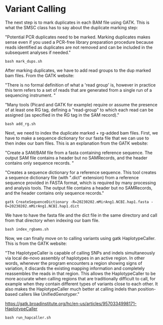 # Variant Calling

The next step is to mark duplicates in each BAM file using GATK. This is what the SMSC class has to say about the duplicate marking step: 

"Potential PCR duplicates need to be marked. Marking duplicates makes sense even if you used a PCR-free library preparation procedure because reads identified as duplicates are not removed and can be included in the subsequent analyses if needed." 

    bash mark_dups.sh

After marking duplicates, we have to add read groups to the dup marked bam files. From the GATK website: 

"There is no formal definition of what a 'read group' is, however in practice this term refers to a set of reads that are generated from a single run of a sequencing instrument. "

"Many tools (Picard and GATK for example) require or assume the presence of at least one RG tag, defining a "read-group" to which each read can be assigned (as specified in the RG tag in the SAM record)."

    bash add_rg.sh

Next, we need to index the duplicate marked + rg-added bam files. First, we have to make a sequence dictionary for our fasta file that we can use to then index our bam files. This is an explanation from the GATK website: 

"Create a SAM/BAM file from a fasta containing reference sequence. The output SAM file contains a header but no SAMRecords, and the header contains only sequence records. "

"Creates a sequence dictionary for a reference sequence. This tool creates a sequence dictionary file (with ".dict" extension) from a reference sequence provided in FASTA format, which is required by many processing and analysis tools. The output file contains a header but no SAMRecords, and the header contains only sequence records."

    gatk CreateSequenceDictionary -R=20230202.mMirAng1.NCBI.hap1.fasta -O=20230202.mMirAng1.NCBI.hap1.dict

We have to have the fasta file and the dict file in the same directory and call from that directory when indexing our bam file. 

    bash index_rgbams.sh

Now, we can finally move on to calling variants using gatk HaplotypeCaller. This is from the GATK website: 

"The HaplotypeCaller is capable of calling SNPs and indels simultaneously via local de-novo assembly of haplotypes in an active region. In other words, whenever the program encounters a region showing signs of variation, it discards the existing mapping information and completely reassembles the reads in that region. This allows the HaplotypeCaller to be more accurate when calling regions that are traditionally difficult to call, for example when they contain different types of variants close to each other. It also makes the HaplotypeCaller much better at calling indels than position-based callers like UnifiedGenotyper." 

https://gatk.broadinstitute.org/hc/en-us/articles/9570334998171-HaplotypeCaller

    bash run_hapcaller.sh

